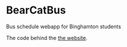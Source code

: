 BearCatBus
==========

Bus schedule webapp for Binghamton students

The code behind the [the website](http://tannenbau.me/bcb/).
